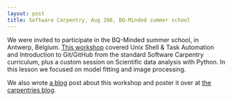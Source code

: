```yaml
---
layout: post
title: Software Carpentry, Aug 208, BQ-Minded summer school
---
```

We were invited to participate in the BQ-Minded summer school, in Antwerp, Belgium. [This workshop](https://escience-academy.github.io/2018-08-29-BQMinded/) covered Unix Shell & Task Automation and Introduction to Git/GitHub from the standard Software Carpentry curriculum, plus a custom session on Scientific data analysis with Python. In this lesson we focused on model fitting and image processing.

We also wrote [a blog](https://blog.esciencecenter.nl/want-to-organize-a-workshop-on-image-processing-5727d2347de2) post about this workshop and poster it over at [the carpentries blog](https://carpentries.org/blog/2018/09/image_processing_resources/).
